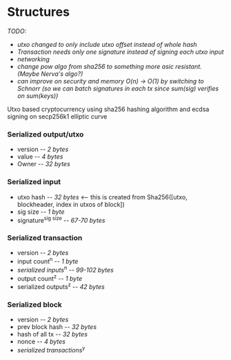 # Structures

*TODO:*
- *utxo changed to only include utxo offset instead of whole hash*
- *Transaction needs only one signature instead of signing each utxo input*
- *networking*
- *change pow algo from sha256 to something more asic resistant. (Maybe Nerva's algo?)*
- *can improve on security and memory O(n) -> O(1) by switching to Schnorr (so we can batch signatures in each tx since sum(sig) verifies on sum(keys))*  

Utxo based cryptocurrency using sha256 hashing algorithm and ecdsa signing on secp256k1 elliptic curve

### Serialized output/utxo
- version -- *2 bytes*
- value -- *4 bytes*
- Owner -- *32 bytes*

### Serialized input
- utxo hash -- *32 bytes* <-- this is created from Sha256([utxo, blockheader, index in utxos of block])
- sig size -- *1 byte*
- signature<sup>sig size</sup> -- *67-70 bytes*

### Serialized transaction
- version -- *2 bytes*
- input count<sup>n</sup> -- *1 byte*
- *serialized inputs*<sup>n</sup> -- *99-102 bytes*
- output count<sup>z</sup> -- *1 byte*
- serialized outputs<sup>z</sup> -- *42 bytes*

### Serialized block
- version -- *2 bytes*
- prev block hash -- *32 bytes*
- hash of all tx -- *32 bytes*
- nonce -- *4 bytes*
- *serialized transactions*<sup>y</sup>
